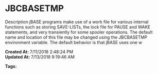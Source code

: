 # JBCBASETMP

Description jBASE programs make use of a work file for various internal functions such as storing SAVE-LISTs, the lock file for PAUSE and WAKE statements, and very transiently for some spooler operations. The default name and location of this file may be changed using the JBCBASETMP environment variable. The default behavior is that jBASE uses one w  

**Created At:** 7/11/2018 2:48:24 PM  
**Updated At:** 7/13/2018 9:19:46 AM  

**Tags:**
<badge text='environment variables' vertical='middle' />
